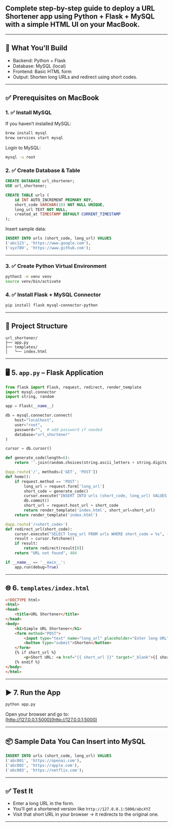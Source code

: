 ## **Complete step-by-step guide** to deploy a **URL Shortener app** using **Python + Flask + MySQL** with a simple **HTML UI** on your **MacBook**.

---

## 🧰 What You'll Build

- Backend: Python + Flask  
- Database: MySQL (local)  
- Frontend: Basic HTML form  
- Output: Shorten long URLs and redirect using short codes.

---

## ✅ Prerequisites on MacBook

### 1. ✅ Install MySQL
If you haven’t installed MySQL:
```bash
brew install mysql
brew services start mysql
```

Login to MySQL:
```bash
mysql -u root
```

### 2. ✅ Create Database & Table
```sql
CREATE DATABASE url_shortener;
USE url_shortener;

CREATE TABLE urls (
    id INT AUTO_INCREMENT PRIMARY KEY,
    short_code VARCHAR(10) NOT NULL UNIQUE,
    long_url TEXT NOT NULL,
    created_at TIMESTAMP DEFAULT CURRENT_TIMESTAMP
);
```

Insert sample data:
```sql
INSERT INTO urls (short_code, long_url) VALUES
('abc123', 'https://www.google.com'),
('xyz789', 'https://www.github.com');
```

---

### 3. ✅ Create Python Virtual Environment
```bash
python3 -m venv venv
source venv/bin/activate
```

### 4. ✅ Install Flask + MySQL Connector
```bash
pip install flask mysql-connector-python
```

---

## 🧠 Project Structure

```
url_shortener/
├── app.py
├── templates/
│   └── index.html
```

---

## 🖥️ 5. `app.py` – Flask Application

```python
from flask import Flask, request, redirect, render_template
import mysql.connector
import string, random

app = Flask(__name__)

db = mysql.connector.connect(
    host="localhost",
    user="root",
    password="",  # add password if needed
    database="url_shortener"
)

cursor = db.cursor()

def generate_code(length=6):
    return ''.join(random.choices(string.ascii_letters + string.digits, k=length))

@app.route('/', methods=['GET', 'POST'])
def home():
    if request.method == 'POST':
        long_url = request.form['long_url']
        short_code = generate_code()
        cursor.execute("INSERT INTO urls (short_code, long_url) VALUES (%s, %s)", (short_code, long_url))
        db.commit()
        short_url = request.host_url + short_code
        return render_template('index.html', short_url=short_url)
    return render_template('index.html')

@app.route('/<short_code>')
def redirect_url(short_code):
    cursor.execute("SELECT long_url FROM urls WHERE short_code = %s", (short_code,))
    result = cursor.fetchone()
    if result:
        return redirect(result[0])
    return "URL not found", 404

if __name__ == '__main__':
    app.run(debug=True)
```

---

## 🌐 6. `templates/index.html`

```html
<!DOCTYPE html>
<html>
<head>
    <title>URL Shortener</title>
</head>
<body>
    <h1>Simple URL Shortener</h1>
    <form method="POST">
        <input type="text" name="long_url" placeholder="Enter long URL" required>
        <button type="submit">Shorten</button>
    </form>
    {% if short_url %}
        <p>Short URL: <a href="{{ short_url }}" target="_blank">{{ short_url }}</a></p>
    {% endif %}
</body>
</html>
```

---

## ▶️ 7. Run the App

```bash
python app.py
```

Open your browser and go to:  
[http://127.0.0.1:5000](http://127.0.0.1:5000)

---

## 📦 Sample Data You Can Insert into MySQL

```sql
INSERT INTO urls (short_code, long_url) VALUES
('abc001', 'https://openai.com'),
('abc002', 'https://apple.com'),
('abc003', 'https://netflix.com');
```

---

## ✅ Test It

- Enter a long URL in the form.
- You’ll get a shortened version like `http://127.0.0.1:5000/abcXYZ`
- Visit that short URL in your browser → it redirects to the original one.

---

